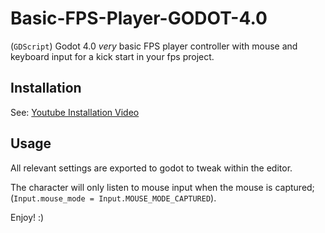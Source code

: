 # Basic-FPS-Player-GODOT-4.0
(`GDScript`) Godot 4.0 *very* basic FPS player controller with mouse and keyboard input for a kick start in your fps project.

## Installation
See: [Youtube Installation Video](https://www.youtube.com/watch?v=-yS7S-bYY3s)

## Usage
All relevant settings are exported to godot to tweak within the editor.

The character will only listen to mouse input when the mouse is captured; 
(`Input.mouse_mode = Input.MOUSE_MODE_CAPTURED`).

Enjoy! :)

